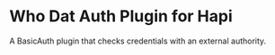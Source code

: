 Who Dat Auth Plugin for Hapi
============================

A BasicAuth plugin that checks credentials with an external authority.